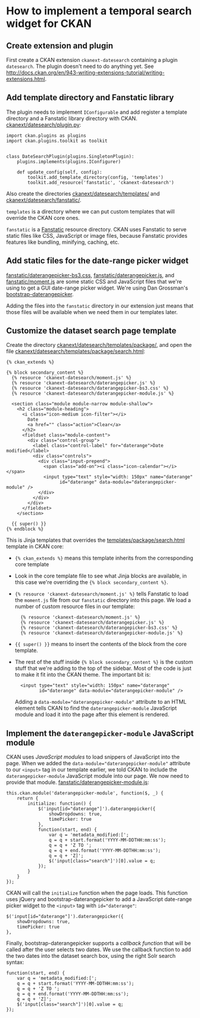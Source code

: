 How to implement a temporal search widget for CKAN
==================================================

Create extension and plugin
---------------------------

First create a CKAN extension `ckanext-datesearch` containing a plugin
`datesearch`. The plugin doesn't need to do anything yet.
See <http://docs.ckan.org/en/943-writing-extensions-tutorial/writing-extensions.html>.


Add template directory and Fanstatic library
--------------------------------------------

The plugin needs to implement `IConfigurable` and add register a template
directory and a Fanstatic library directory with CKAN.
[ckanext/datesearch/plugin.py](ckanext/datesearch/plugin.py):

    import ckan.plugins as plugins
    import ckan.plugins.toolkit as toolkit


    class DateSearchPlugin(plugins.SingletonPlugin):
        plugins.implements(plugins.IConfigurer)

        def update_config(self, config):
            toolkit.add_template_directory(config, 'templates')
            toolkit.add_resource('fanstatic', 'ckanext-datesearch')

Also create the directories
[ckanext/datesearch/templates/](ckanext/datesearch/templates/) and
[ckanext/datesearch/fanstatic/](ckanext/datesearch/fanstatic/).

`templates` is a directory where we can put custom templates that will override
the CKAN core ones.

`fanstatic` is a [Fanstatic](ckanext/datesearch/fanstatic/) resource directory.
CKAN uses Fanstatic to serve static files like CSS, JavaScript or image files,
because Fanstatic provides features like bundling, minifying, caching, etc.


Add static files for the date-range picker widget
-------------------------------------------------

[fanstatic/daterangepicker-bs3.css](ckanext/datesearch/fanstatic/daterangepicker-bs3.css),
[fanstatic/daterangepicker.js](ckanext/datesearch/fanstatic/daterangepicker.js),
and [fanstatic/moment.js](ckanext/datesearch/fanstatic/moment.js)
are some static CSS and JavaScript files that we're
using to get a GUI date-range picker widget. We're using Dan Grossman's
[bootstrap-daterangepicker](https://github.com/dangrossman/bootstrap-daterangepicker).

Adding the files into the `fanstatic` directory in our extension just means
that those files will be available when we need them in our templates later.


Customize the dataset search page template
------------------------------------------

Create the directory [ckanext/datesearch/templates/package/](ckanext/datesearch/templates/package/),
and open the file [ckanext/datesearch/templates/package/search.html](ckanext/datesearch/templates/package/search.html):

    {% ckan_extends %}

    {% block secondary_content %}
      {% resource 'ckanext-datesearch/moment.js' %}
      {% resource 'ckanext-datesearch/daterangepicker.js' %}
      {% resource 'ckanext-datesearch/daterangepicker-bs3.css' %}
      {% resource 'ckanext-datesearch/daterangepicker-module.js' %}

      <section class="module module-narrow module-shallow">
        <h2 class="module-heading">
          <i class="icon-medium icon-filter"></i>
            Date
            <a href="" class="action">Clear</a>
          </h2>
          <fieldset class="module-content">
            <div class="control-group">
              <label class="control-label" for="daterange">Date modified</label>
              <div class="controls">
                <div class="input-prepend">
                  <span class="add-on"><i class="icon-calendar"></i></span>
                  <input type="text" style="width: 150px" name="daterange"
                        id="daterange" data-module="daterangepicker-module" />
                </div>
              </div>
            </div>
          </fieldset>
        </section>

      {{ super() }}
    {% endblock %}

This is Jinja templates that overrides the [templates/package/search.html](https://github.com/okfn/ckan/blob/release-v2.0.2/ckan/templates/package/search.html)
template in CKAN core:

* `{% ckan_extends %}` means this template inherits from the corresponding
  core template

* Look in the core template file to see what Jinja blocks are available, in
  this case we're overriding the `{% block secondary_content %}`.

* `{% resource 'ckanext-datesearch/moment.js' %}` tells Fanstatic to load the
  `moment.js` file from our `fanstatic` directory into this page. We load a
  number of custom resource files in our template:

        {% resource 'ckanext-datesearch/moment.js' %}
        {% resource 'ckanext-datesearch/daterangepicker.js' %}
        {% resource 'ckanext-datesearch/daterangepicker-bs3.css' %}
        {% resource 'ckanext-datesearch/daterangepicker-module.js' %}

* `{{ super() }}` means to insert the contents of the block from the core
  template.

* The rest of the stuff inside `{% block secondary_content %}` is the custom
  stuff that we're adding to the top of the sidebar. Most of the code is just
  to make it fit into the CKAN theme. The important bit is:

        <input type="text" style="width: 150px" name="daterange"
               id="daterange" data-module="daterangepicker-module" />

  Adding a `data-module="daterangepicker-module"` attribute to an HTML element
  tells CKAN to find the `daterangepicker-module` JavaScript module and load
  it into the page after this element is rendered.


Implement the `daterangepicker-module` JavaScript module
--------------------------------------------------------

CKAN uses _JavaScript modules_ to load snippers of JavaScript into the page.
When we added the `data-module="daterangepicker-module"` attribute to our
`<input>` tag in our template earlier, we told CKAN to include the
`daterangepicker-module` JavaScript module into our page. We now need to
provide that module. [fanstatic/daterangepicker-module.js](ckanext/datesearch/fanstatic/daterangepicker-module.js):

    this.ckan.module('daterangepicker-module', function($, _) {
        return {
            initialize: function() {
                $('input[id="daterange"]').daterangepicker({
                    showDropdowns: true,
                    timePicker: true
                },
                function(start, end) {
                    var q = 'metadata_modified:[';
                    q = q + start.format('YYYY-MM-DDTHH:mm:ss');
                    q = q + 'Z TO ';
                    q = q + end.format('YYYY-MM-DDTHH:mm:ss');
                    q = q + 'Z]';
                    $('input[class="search"]')[0].value = q;
                });
            }
        }
    });

CKAN will call the `initialize` function when the page loads. This function
uses jQuery and bootstrap-daterangepicker to add a JavaScript date-range picker
widget to the `<input>` tag with `id="daterange"`:

    $('input[id="daterange"]').daterangepicker({
        showDropdowns: true,
        timePicker: true
    },

Finally, bootstrap-daterangepicker supports a *callback function* that will
be called after the user selects two dates. We use the callback function to add
the two dates into the dataset search box, using the right Solr search syntax:

    function(start, end) {
        var q = 'metadata_modified:[';
        q = q + start.format('YYYY-MM-DDTHH:mm:ss');
        q = q + 'Z TO ';
        q = q + end.format('YYYY-MM-DDTHH:mm:ss');
        q = q + 'Z]';
        $('input[class="search"]')[0].value = q;
    });
